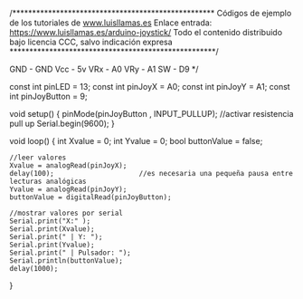 /***************************************************
Códigos de ejemplo de los tutoriales de www.luisllamas.es
Enlace entrada: https://www.luisllamas.es/arduino-joystick/
Todo el contenido distribuido bajo licencia CCC, salvo indicación expresa
****************************************************/

GND - GND
Vcc - 5v
VRx - A0
VRy - A1
SW -  D9
*/

const int pinLED = 13;
const int pinJoyX = A0;
const int pinJoyY = A1;
const int pinJoyButton = 9;

void setup() {
	pinMode(pinJoyButton , INPUT_PULLUP);	//activar resistencia pull up 
	Serial.begin(9600);
}

void loop() {
	int Xvalue = 0;
	int Yvalue = 0;
	bool buttonValue = false;

	//leer valores
	Xvalue = analogRead(pinJoyX);
	delay(100);  					//es necesaria una pequeña pausa entre lecturas analógicas
	Yvalue = analogRead(pinJoyY);
	buttonValue = digitalRead(pinJoyButton);

	//mostrar valores por serial
	Serial.print("X:" );
	Serial.print(Xvalue);
	Serial.print(" | Y: ");
	Serial.print(Yvalue);
	Serial.print(" | Pulsador: ");
	Serial.println(buttonValue);
	delay(1000);
}